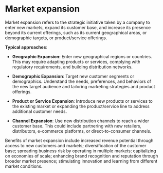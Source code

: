 # Market expansion

Market expansion refers to the strategic initiative taken by a company to enter new markets, expand its customer base, and increase its presence beyond its current offerings, such as its current geographical areas, or demographic targets, or product/service offerings.

**Typical approaches**:

* **Geographic Expansion**: Enter new geographical regions or countries. This may require adapting products or services, complying with regulatory requirements, and building distribution networks.

* **Demographic Expansion**: Target new customer segments or demographics. Understand the needs, preferences, and behaviors of the new target audience and tailoring marketing strategies and product offerings.

* **Product or Service Expansion**: Introduce new products or services to the existing market or expanding the product/service line to address additional customer needs.

* **Channel Expansion**: Use new distribution channels to reach a wider customer base. This could include partnering with new retailers, distributors, e-commerce platforms, or direct-to-consumer channels.

Benefits of market expansion include increased revenue potential through access to new customers and markets; diversification of the customer base; spreading business risk by operating in multiple markets; capitalizing on economies of scale; enhancing brand recognition and reputation through broader market presence; stimulating innovation and learning from different market conditions.
